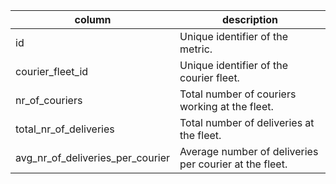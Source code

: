 |column                           |description |
|---------------------------------|------------|
|id                               | Unique identifier of the metric. |
|courier_fleet_id                 | Unique identifier of the courier fleet. |
|nr_of_couriers                   | Total number of couriers working at the fleet. |
|total_nr_of_deliveries           | Total number of deliveries at the fleet. |
|avg_nr_of_deliveries_per_courier | Average number of deliveries per courier at the fleet. |
